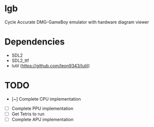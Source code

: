 # lgb
Cycle Accurate DMG-GameBoy emulator with hardware diagram viewer



# Dependencies
- SDL2
- SDL2_ttf
- lutil (https://github.com/leon9343/lutil)

# TODO
- [~] Complete CPU implementation
- [ ] Complete PPU implementation
- [ ] Get Tetris to run
- [ ] Complete APU implementation 
